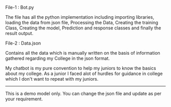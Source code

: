 File-1 : Bot.py 

The file has all the python implementation including importing libraries, loading the data from json file, 
Processing the Data, Creating the training Class, Creating the model, Prediction and response classes and finally the result output.

File-2 : Data.json

Contains all the data which is manually written on the basis of information gathered regarding my College in the json format.

My chatbot is my pure convention to help my juniors to know the basics about my college. 
As a junior I faced alot of hurdles for guidance in college which I don't want to repeat with my juniors. 

***
This is a demo model only.
You can change the json file and update as per your requirement. 
